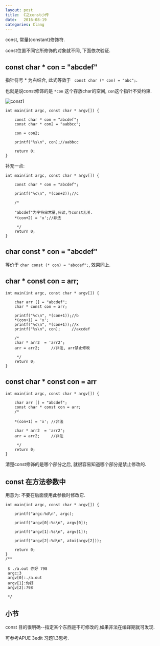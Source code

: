 ```yaml
---
layout: post
title:  C之const小传
date:   2016-08-19
categories: Clang
---
```


const, 常量(constant)修饰符.

const位置不同它所修饰的对象就不同, 下面依次验证.

## const char * con = "abcdef"

指针符号 * 为右结合, 此式等效于 `  const char (* con) = "abc"; `.

也就是说const修饰的是 `*con` 这个存放char的空间, `con`这个指针不受约束.

![const1](/wiki/wiki/const1.png)

```
int main(int argc, const char * argv[]) {

    const char * con = "abcdef";
    const char * con2 = "aabbcc";

    con = con2;

    printf("%s\n", con);//aabbcc

    return 0;
}
```

补充一点:

```
int main(int argc, const char * argv[]) {

    const char * con = "abcdef";

    printf("%c\n", *(con+2));//c

    /*

    "abcdef"为字符串常量,只读,与const无关.
    *(con+2) = 'x';//非法

     */
    return 0;
}

```


## char const * con = "abcdef"

等价于 `char const (* con) = "abcdef";`, 效果同上.


## char * const con = arr;

```
int main(int argc, const char * argv[]) {

    char arr [] = "abcdef";
    char * const con = arr;

    printf("%c\n", *(con+1));//b
    *(con+1) = 'x';
    printf("%c\n", *(con+1));//x
    printf("%s\n", con);     //axcdef

    /*
    char * arr2  = 'arr2';
    arr = arr2;     //非法, arr禁止修改

     */
    return 0;
}
```

## const char * const con = arr

```
int main(int argc, const char * argv[]) {

    char arr [] = "abcdef";
    const char * const con = arr;
    /*

    *(con+1) = 'x'; //非法

    char * arr2  = 'arr2';
    arr = arr2;     //非法

     */
    return 0;
}
```

清楚const修饰的是哪个部分之后, 就很容易知道哪个部分是禁止修改的.

## const 在方法参数中

用意为: 不要在后面使用此参数时修改它.

```
int main(int argc, const char * argv[]) {

    printf("argc:%d\n", argc);

    printf("argv[0]:%s\n", argv[0]);

    printf("argv[1]:%s\n", argv[1]);

    printf("argv[2]:%d\n", atoi(argv[2]));

    return 0;
}
/**

 $ ./a.out 你好 798
 argc:3
 argv[0]:./a.out
 argv[1]:你好
 argv[2]:798

 */

```

## 小节

const 目的很明确--指定某个东西是不可修改的,如果非法在编译期就可发现.

可参考APUE 3edit 习题1.3思考.




